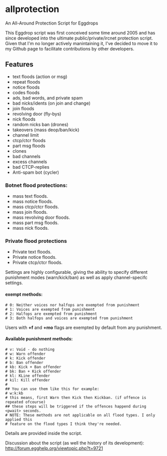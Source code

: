 # allprotection
An All-Around Protection Script for Eggdrops

This Eggdrop script was first conceived some time around 2005 and has since developed into the ultimate public/private/ircnet protection script. Given that I'm no longer actively manintaining it, I've decided to move it to my Github page to facilitate contributions by other developers.

## Features

- text floods (action or msg)
- repeat floods
- notice floods
- codes floods
- ads, bad words, and private spam
- bad nicks/idents (on join and change)
- join floods
- revolving door (fly-bys)
- nick floods
- random nicks ban (drones)
- takeovers (mass deop/ban/kick)
- channel limit
- ctcp/ctcr floods
- part msg floods
- clones
- bad channels
- excess channels
- bad CTCP-replies
- Anti-spam bot (cycler)

### Botnet flood protections:
- mass text floods.
- mass notice floods.
- mass ctcp/ctcr floods.
- mass join floods.
- mass revolving door floods.
- mass part msg floods.
- mass nick floods.

### Private flood protections
- Private text floods.
- Private notice floods.
- Private ctcp/ctcr floods.

Settings are highly configurable, giving the ability to specify different punishment modes (warn/kick/ban) as well as apply channel-specifc settings.

#### exempt methods:

    # 0: Neither voices nor halfops are exempted from punishment
    # 1: Voices are exempted from punishment
    # 2: Halfops are exempted from punishment
    # 3: Both halfops and voices are exempted from punishment

Users with **+f** and **+mo** flags are exempted by default from any punishment.

#### Available punishment methods:

    # v: Void - do nothing
    # w: Warn offender
    # k: Kick offender
    # b: Ban offender
    # kb: Kick + Ban offender
    # bk: Ban + Kick offender
    # kl: KLine offender
    # kil: Kill offender
    #
    ## You can use them like this for example:
    # w:k:kb
    # this means, first Warn then Kick then Kickban. (if offence is repeated ofcourse)
    ## these steps will be triggered if the offences happend during <pwait> seconds.
    # NOTE: These methods are not applicable on all flood types. I only applied this
    # feature on the flood types I think they're needed.

Details are provided inside the script.

Discussion about the script (as well the history of its development): http://forum.egghelp.org/viewtopic.php?t=9721
